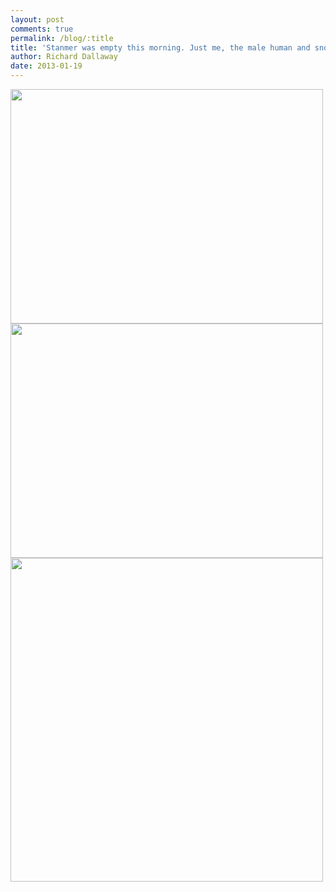 ```yaml
---
layout: post
comments: true
permalink: /blog/:title
title: 'Stanmer was empty this morning. Just me, the male human and snow.'
author: Richard Dallaway
date: 2013-01-19
---
```


<div><a href="http://static.skitters.dallaway.com/2013-01-19 08.49.34.jpg"><img width="500" src="http://static.skitters.dallaway.com/2013-01-19 08.49.34.jpg.500.jpg" height="375"></img></a></div><div><a href="http://static.skitters.dallaway.com/2013-01-19 08.49.40.jpg"><img width="500" src="http://static.skitters.dallaway.com/2013-01-19 08.49.40.jpg.500.jpg" height="375"></img></a></div><div><a href="http://static.skitters.dallaway.com/2013-01-19 08.54.34.jpg"><img width="500" src="http://static.skitters.dallaway.com/2013-01-19 08.54.34.jpg.500.jpg" height="518"></img></a></div>


    
    
